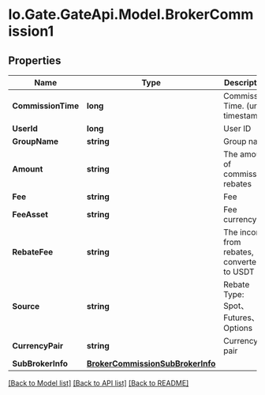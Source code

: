 
# Io.Gate.GateApi.Model.BrokerCommission1

## Properties

Name | Type | Description | Notes
------------ | ------------- | ------------- | -------------
**CommissionTime** | **long** | Commission Time. (unix timestamp) | [optional] 
**UserId** | **long** | User ID | [optional] 
**GroupName** | **string** | Group name | [optional] 
**Amount** | **string** | The amount of commission rebates | [optional] 
**Fee** | **string** | Fee | [optional] 
**FeeAsset** | **string** | Fee currency | [optional] 
**RebateFee** | **string** | The income from rebates, converted to USDT | [optional] 
**Source** | **string** | Rebate Type: Spot、Futures、Options | [optional] 
**CurrencyPair** | **string** | Currency pair | [optional] 
**SubBrokerInfo** | [**BrokerCommissionSubBrokerInfo**](BrokerCommissionSubBrokerInfo.md) |  | [optional] 

[[Back to Model list]](../README.md#documentation-for-models)
[[Back to API list]](../README.md#documentation-for-api-endpoints)
[[Back to README]](../README.md)
